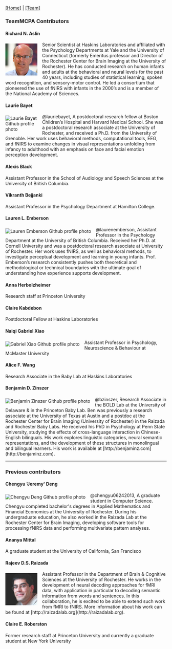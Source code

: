 [\[Home\]](index.html) \| [\[Team\]](team.html)

### TeamMCPA Contributors

#### Richard N. Aslin
<img align="left" src="images/aslin_headshot.jpg" alt="Richard Aslin photo" width="100px" style="margin: 5px 15px 5px 0px;">
Senior Scientist at Haskins Laboratories and affiliated with the Psychology Departments at Yale and the University of Connecticut (formerly Emeritus professor and Director of the Rochester Center for Brain Imaging at the University of Rochester). He has conducted research on human infants and adults at the behavioral and neural levels for the past 40 years, including studies of statistical learning, spoken word recognition, and sensory-motor control. He led a consortium that pioneered the use of fNIRS with infants in the 2000’s and is a member of the National Academy of Sciences.

#### Laurie Bayet
<img align="left" src="https://avatars1.githubusercontent.com/u/7031064?v=4&s=100" alt="Laurie Bayet Github profile photo" style="margin: 5px 15px 5px 0px; max-width:100px;">
@lauriebayet, A postdoctoral research fellow at Boston Children’s Hospital and Harvard Medical School. She was a postdoctoral research associate at the University of Rochester, and received a Ph.D. from the University of Grenoble. Her work uses behavioral methods, computational tools, EEG, and fNIRS to examine changes in visual representations unfolding from infancy to adulthood with an emphasis on face and facial emotion perception development.

#### Alexis Black
Assistant Professor in the School of Audiology and Speech Sciences at the University of British Columbia.

#### Vikranth Bejjanki
Assistant Professor in the Psychology Department at Hamilton College.

#### Lauren L. Emberson
<img align="left" src="https://avatars3.githubusercontent.com/u/7785098?v=4&s=100" alt="Lauren Emberson Github profile photo" style="margin: 5px 15px 5px 0px;">
@laurenemberson, Assistant Professor in the Psychology Department at the University of British Columbia. Received her Ph.D. at Cornell University and was a postdoctoral research associate at University of Rochester. Her work uses fNIRS, as well as behavioral methods, to investigate perceptual development and learning in young infants. Prof. Emberson’s research consistently pushes both theoretical and methodological or technical boundaries with the ultimate goal of understanding how experience supports development. 

#### Anna Herbolzheimer
Research staff at Princeton University

#### Claire Kabdebon
Postdoctoral Fellow at Haskins Laboratories

#### Naiqi Gabriel Xiao
<img align="left" src="https://avatars3.githubusercontent.com/u/10648723?v=4&s=100" alt="Gabriel Xiao Github profile photo" style="margin: 5px 15px 5px 0px;">
Assistant Professor in Psychology, Neuroscience & Behaviour at McMaster University

#### Alice F. Wang
Research Associate in the Baby Lab at Haskins Laboratories

#### Benjamin D. Zinszer
<img align="left" src="https://avatars0.githubusercontent.com/u/14100363?v=4&s=100" alt="Benjamin Zinszer Github profile photo" style="margin: 5px 15px 5px 0px;">
@bzinszer, Research Associate in the BOLD Lab at the University of Delaware & in the Princeton Baby Lab. Ben was previously a research associate at the University of Texas at Austin and a postdoc at the Rochester Center for Brain Imaging (University of Rochester) in the Raizada and Rochester Baby Labs. He received his PhD in Psychology at Penn State University, studying the effects of cross-language interaction in Chinese-English bilinguals. His work explores linguistic categories, neural semantic representations, and the development of these structures in monolingual and bilingual learners. His work is available at [http://benjaminz.com](http://benjaminz.com).

--------

### Previous contributors

#### Chengyu 'Jeremy' Deng 
<img align="left" src="https://avatars0.githubusercontent.com/u/16890579?v=4&s=100" alt="Chengyu Deng Github profile photo" style="margin: 5px 15px 5px 0px;">
@chengyu06242013, A graduate student in Computer Science. Chengyu completed bachelor's degrees in Applied Mathematics and Financial Economics at the University of Rochester. During his undergraduate education, he also worked in the Raizada Lab at the Rochester Center for Brain Imaging, developing software tools for processing fNIRS data and performing multivariate pattern analyses.

#### Ananya Mittal
A graduate student at the University of California, San Francisco

#### Rajeev D.S. Raizada
<img align="left" src="images/raizada_headshot.jpg" alt="Rajeev Raizada photo" width="100px" style="margin: 5px 15px 5px 0px;">
Assistant Professor in the Department of Brain & Cognitive Sciences at the University of Rochester. He works in the development of neural decoding approaches for fMRI data, with application in particular to decoding semantic information from words and sentences. In this collaboration, he is excited to be able to extend such work from fMRI to fNIRS. More information about his work can be found at [http://raizadalab.org](http://raizadalab.org).

#### Claire E. Roberston
Former research staff at Princeton University and currently a graduate student at New York University
